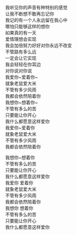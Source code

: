 我听见你的声音有种特别的感觉<br/>
让我不断想不敢再忘记你<br/>
我记的有一个人永远留在我心中<br/>
哪怕只能够这样的想你<br/>
如果真的有一天<br/>
爱情理想会实现<br/>
我会加倍努力好好对你永远不改变<br/>
不管路有多么远<br/>
一定会让它实现<br/>
我会轻轻在你耳边<br/>
对你说对你说<br/>
我爱你~爱着你~<br/>
就象老鼠爱大米<br/>
不管有多少风雨<br/>
我都会依然陪着你<br/>
我想你~想着你~<br/>
不管有多么的苦<br/>
只要能让你开心<br/>
我什么都愿意这样爱你<br/>
我爱你~爱着你<br/>
就象老鼠爱大米<br/>
不管有多少风雨<br/>
我都会依然陪着你<br/>

我想你~想着你<br/>
不管有多么的苦<br/>
只要能让你开心<br/>
我什么都愿意这样爱你<br/>
我爱你 爱着你<br/>
就象老鼠爱大米<br/>
不管有多少风雨<br/>
我都会依然陪着你<br/>
我想你 想着你<br/>
不管有多么的苦<br/>
只要能让你开心<br/>
我什么都愿意这样爱你<br/>
